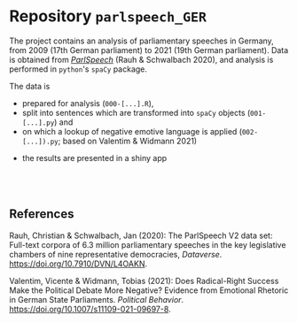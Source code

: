 # Repository `parlspeech_GER`

The project contains an analysis of parliamentary speeches in Germany, from 2009 (17th German parliament) to 2021 (19th German parliament). 
Data is obtained from *[ParlSpeech](https://dataverse.harvard.edu/dataset.xhtml?persistentId=doi:10.7910/DVN/L4OAKN)* (Rauh & Schwalbach 2020), and analysis is performed in `python`'s `spaCy` package.


The data is 
- prepared for analysis (`000-[...].R`),
- split into sentences which are transformed into `spaCy` objects 
(`001-[...].py`) and
- on which a lookup of negative emotive language is applied (`002-[...]).py`; based on Valentim & Widmann 2021)
<!-- 
`next steps`
- afterwards, the data is clustered into the ministry ressorts (policy areas) and negative language differentiated by policy area and origin party
- next, also look at open discourse data to do analyses based on speaker characteristics
-->
- the results are presented in a shiny app
<br><br><br><br>

## References
Rauh, Christian & Schwalbach, Jan (2020): The ParlSpeech V2 data set: Full-text corpora of 6.3 million parliamentary speeches in the key legislative chambers of nine representative democracies, _Dataverse_. https://doi.org/10.7910/DVN/L4OAKN.

Valentim, Vicente & Widmann, Tobias (2021): Does Radical-Right Success Make the Political Debate More Negative? Evidence from Emotional Rhetoric in German State Parliaments. _Political Behavior_. https://doi.org/10.1007/s11109-021-09697-8.
